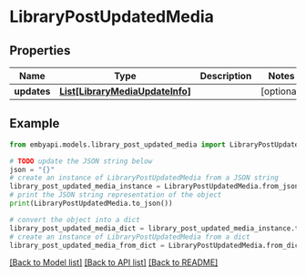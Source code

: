 # LibraryPostUpdatedMedia


## Properties

Name | Type | Description | Notes
------------ | ------------- | ------------- | -------------
**updates** | [**List[LibraryMediaUpdateInfo]**](LibraryMediaUpdateInfo.md) |  | [optional] 

## Example

```python
from embyapi.models.library_post_updated_media import LibraryPostUpdatedMedia

# TODO update the JSON string below
json = "{}"
# create an instance of LibraryPostUpdatedMedia from a JSON string
library_post_updated_media_instance = LibraryPostUpdatedMedia.from_json(json)
# print the JSON string representation of the object
print(LibraryPostUpdatedMedia.to_json())

# convert the object into a dict
library_post_updated_media_dict = library_post_updated_media_instance.to_dict()
# create an instance of LibraryPostUpdatedMedia from a dict
library_post_updated_media_from_dict = LibraryPostUpdatedMedia.from_dict(library_post_updated_media_dict)
```
[[Back to Model list]](../README.md#documentation-for-models) [[Back to API list]](../README.md#documentation-for-api-endpoints) [[Back to README]](../README.md)


